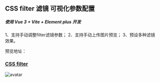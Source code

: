 
## CSS filter 滤镜 可视化参数配置
##### 使用 Vue 3 + Vite + Element plus 开发

1、支持手动调整filter滤镜参数；
2、支持手动上传图片预览；
3、预设多种滤镜效果。

预览地址：
### [CSS filter](https://jiangteng2019.github.io/css-filter-dist/)

![avatar](https://images.cnblogs.com/cnblogs_com/engeng/2086212/o_220114051034_page.jpg)


